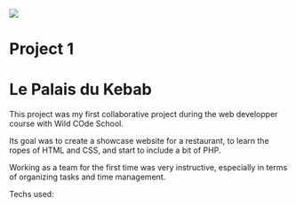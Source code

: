 ![](https://komarev.com/ghpvc/?username=LauraW-code&color=blueviolet&style=for-the-badge)


# Project 1

# Le Palais du Kebab

This project was my first collaborative project during the web developper course with Wild COde School.

Its goal was to create a showcase website for a restaurant, to learn the ropes of HTML and CSS, and start to include a bit of PHP.

Working as a team for the first time was very instructive, especially in terms of organizing tasks and time management.

Techs used: 

